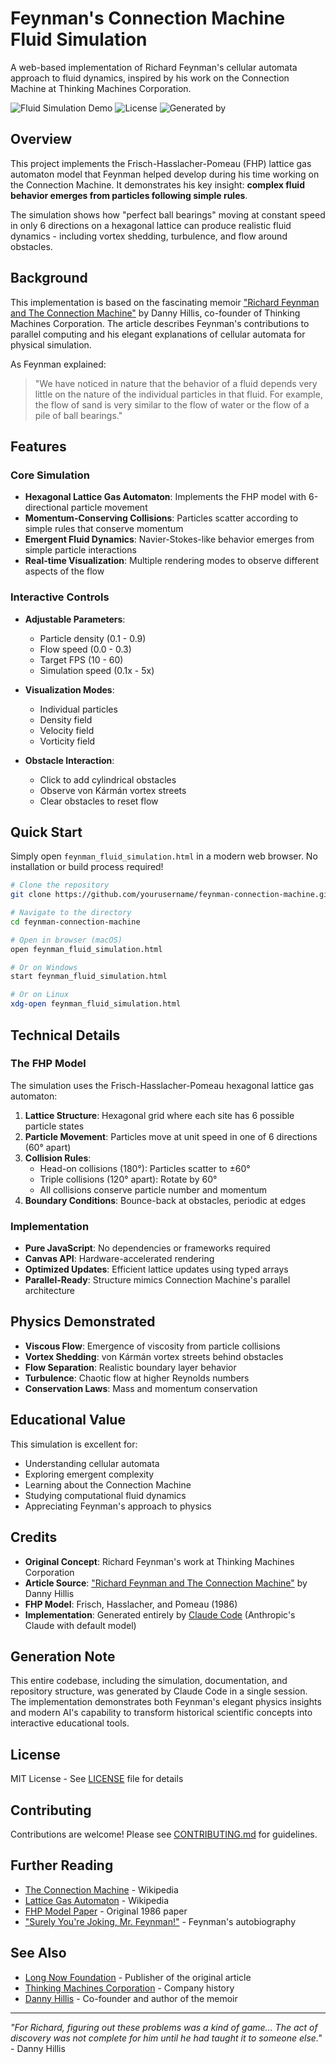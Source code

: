 # Feynman's Connection Machine Fluid Simulation

A web-based implementation of Richard Feynman's cellular automata approach to fluid dynamics, inspired by his work on the Connection Machine at Thinking Machines Corporation.

![Fluid Simulation Demo](https://img.shields.io/badge/Demo-Live-green)
![License](https://img.shields.io/badge/License-MIT-blue)
![Generated by](https://img.shields.io/badge/Generated%20by-Claude%20Code-purple)

## Overview

This project implements the Frisch-Hasslacher-Pomeau (FHP) lattice gas automaton model that Feynman helped develop during his time working on the Connection Machine. It demonstrates his key insight: **complex fluid behavior emerges from particles following simple rules**.

The simulation shows how "perfect ball bearings" moving at constant speed in only 6 directions on a hexagonal lattice can produce realistic fluid dynamics - including vortex shedding, turbulence, and flow around obstacles.

## Background

This implementation is based on the fascinating memoir ["Richard Feynman and The Connection Machine"](https://longnow.org/ideas/richard-feynman-and-the-connection-machine/) by Danny Hillis, co-founder of Thinking Machines Corporation. The article describes Feynman's contributions to parallel computing and his elegant explanations of cellular automata for physical simulation.

As Feynman explained:
> "We have noticed in nature that the behavior of a fluid depends very little on the nature of the individual particles in that fluid. For example, the flow of sand is very similar to the flow of water or the flow of a pile of ball bearings."

## Features

### Core Simulation
- **Hexagonal Lattice Gas Automaton**: Implements the FHP model with 6-directional particle movement
- **Momentum-Conserving Collisions**: Particles scatter according to simple rules that conserve momentum
- **Emergent Fluid Dynamics**: Navier-Stokes-like behavior emerges from simple particle interactions
- **Real-time Visualization**: Multiple rendering modes to observe different aspects of the flow

### Interactive Controls
- **Adjustable Parameters**:
  - Particle density (0.1 - 0.9)
  - Flow speed (0.0 - 0.3)
  - Target FPS (10 - 60)
  - Simulation speed (0.1x - 5x)

- **Visualization Modes**:
  - Individual particles
  - Density field
  - Velocity field
  - Vorticity field

- **Obstacle Interaction**:
  - Click to add cylindrical obstacles
  - Observe von Kármán vortex streets
  - Clear obstacles to reset flow

## Quick Start

Simply open `feynman_fluid_simulation.html` in a modern web browser. No installation or build process required!

```bash
# Clone the repository
git clone https://github.com/yourusername/feynman-connection-machine.git

# Navigate to the directory
cd feynman-connection-machine

# Open in browser (macOS)
open feynman_fluid_simulation.html

# Or on Windows
start feynman_fluid_simulation.html

# Or on Linux
xdg-open feynman_fluid_simulation.html
```

## Technical Details

### The FHP Model

The simulation uses the Frisch-Hasslacher-Pomeau hexagonal lattice gas automaton:

1. **Lattice Structure**: Hexagonal grid where each site has 6 possible particle states
2. **Particle Movement**: Particles move at unit speed in one of 6 directions (60° apart)
3. **Collision Rules**:
   - Head-on collisions (180°): Particles scatter to ±60°
   - Triple collisions (120° apart): Rotate by 60°
   - All collisions conserve particle number and momentum
4. **Boundary Conditions**: Bounce-back at obstacles, periodic at edges

### Implementation

- **Pure JavaScript**: No dependencies or frameworks required
- **Canvas API**: Hardware-accelerated rendering
- **Optimized Updates**: Efficient lattice updates using typed arrays
- **Parallel-Ready**: Structure mimics Connection Machine's parallel architecture

## Physics Demonstrated

- **Viscous Flow**: Emergence of viscosity from particle collisions
- **Vortex Shedding**: von Kármán vortex streets behind obstacles
- **Flow Separation**: Realistic boundary layer behavior
- **Turbulence**: Chaotic flow at higher Reynolds numbers
- **Conservation Laws**: Mass and momentum conservation

## Educational Value

This simulation is excellent for:
- Understanding cellular automata
- Exploring emergent complexity
- Learning about the Connection Machine
- Studying computational fluid dynamics
- Appreciating Feynman's approach to physics

## Credits

- **Original Concept**: Richard Feynman's work at Thinking Machines Corporation
- **Article Source**: ["Richard Feynman and The Connection Machine"](https://longnow.org/ideas/richard-feynman-and-the-connection-machine/) by Danny Hillis
- **FHP Model**: Frisch, Hasslacher, and Pomeau (1986)
- **Implementation**: Generated entirely by [Claude Code](https://claude.ai/code) (Anthropic's Claude with default model)

## Generation Note

This entire codebase, including the simulation, documentation, and repository structure, was generated by Claude Code in a single session. The implementation demonstrates both Feynman's elegant physics insights and modern AI's capability to transform historical scientific concepts into interactive educational tools.

## License

MIT License - See [LICENSE](LICENSE) file for details

## Contributing

Contributions are welcome! Please see [CONTRIBUTING.md](CONTRIBUTING.md) for guidelines.

## Further Reading

- [The Connection Machine](https://en.wikipedia.org/wiki/Connection_Machine) - Wikipedia
- [Lattice Gas Automaton](https://en.wikipedia.org/wiki/Lattice_gas_automaton) - Wikipedia
- [FHP Model Paper](https://journals.aps.org/prl/abstract/10.1103/PhysRevLett.56.1505) - Original 1986 paper
- ["Surely You're Joking, Mr. Feynman!"](https://en.wikipedia.org/wiki/Surely_You%27re_Joking,_Mr._Feynman!) - Feynman's autobiography

## See Also

- [Long Now Foundation](https://longnow.org/) - Publisher of the original article
- [Thinking Machines Corporation](https://en.wikipedia.org/wiki/Thinking_Machines_Corporation) - Company history
- [Danny Hillis](https://en.wikipedia.org/wiki/Danny_Hillis) - Co-founder and author of the memoir

---

*"For Richard, figuring out these problems was a kind of game... The act of discovery was not complete for him until he had taught it to someone else."* - Danny Hillis